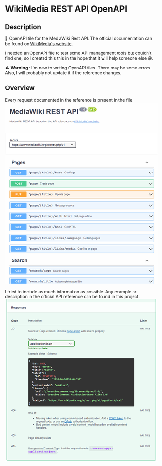 # WikiMedia REST API OpenAPI 

## Description

🌻 OpenAPI file for the MediaWiki Rest API.
The official documentation can be found on [WikiMedia's website](https://www.mediawiki.org/wiki/API:REST_API/Reference).

I needed an OpenAPI file to test some API management tools but couldn't find one, so I created this this in the hope that it will help someone else 😀.

**⚠️ Warning** : I'm new to writing OpenAPI files. There may be some errors. Also, I will probably not update it if the reference changes.

## Overview

Every request documented in the reference is present in the file.
![Swagger preview of the API. The title is "MediaWiki REST API" and below are HTTP verbs and paths.](img/page-swagger.png)

I tried to include as much information as possible.
Any example or description in the official API reference can be found in this project.
![API responses documentation. A description is provided with each HTTP response code.](img/swagger-responses.png)